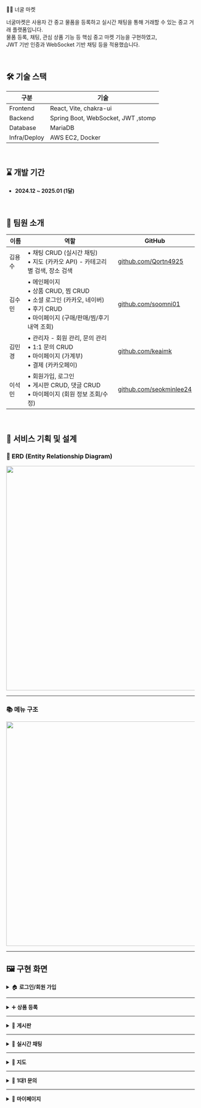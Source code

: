 🧑‍💻 너굴 마켓 

너굴마켓은 사용자 간 중고 물품을 등록하고 실시간 채팅을 통해 거래할 수 있는 중고 거래 플랫폼입니다.  
물품 등록, 채팅, 관심 상품 기능 등 핵심 중고 마켓 기능을 구현하였고,  
JWT 기반 인증과 WebSocket 기반 채팅 등을 적용했습니다.

<br/>

## 🛠 기술 스택

| 구분         | 기술 |
|--------------|------|
| Frontend     | React, Vite, chakra-ui |
| Backend      | Spring Boot, WebSocket, JWT ,stomp |
| Database     | MariaDB |
| Infra/Deploy | AWS EC2, Docker|

<br/>

## ⌛ 개발 기간

- **2024.12 ~ 2025.01 (1달)**

<br/>

## 👥 팀원 소개

| 이름   | 역할 | GitHub |
|--------|------|--------|
| 김용수 | • 채팅 CRUD (실시간 채팅)<br>• 지도 (카카오 API) - 카테고리별 검색, 장소 검색 | [github.com/Qortn4925](https://github.com/Qortn4925) |
| 김수민 | • 메인페이지<br>• 상품 CRUD, 찜 CRUD<br>• 소셜 로그인 (카카오, 네이버)<br>• 후기 CRUD<br>• 마이페이지 (구매/판매/찜/후기 내역 조회) | [github.com/soomni01](https://github.com/soomni01) |
| 김민경 | • 관리자 - 회원 관리, 문의 관리<br>• 1:1 문의 CRUD<br>• 마이페이지 (가계부)<br>• 결제 (카카오페이) | [github.com/keaimk](https://github.com/keaimk) |
| 이석민 | • 회원가입, 로그인<br>• 게시판 CRUD, 댓글 CRUD<br>• 마이페이지 (회원 정보 조회/수정) | [github.com/seokminlee24](https://github.com/seokminlee24) |

<br/>

## 🧩 서비스 기획 및 설계

### 📌 ERD (Entity Relationship Diagram)

<p align="center">
  <img src="https://github.com/user-attachments/assets/1a8394b3-ac06-4531-ac04-b3cce38c9ba5" width="600"/>
</p>

---

### 📚 메뉴 구조

<p align="center">
  <img src="https://github.com/user-attachments/assets/e4f51ee8-1e7d-46ba-b82f-2dfc4a40b917" width="600"/>
</p>

---

## 🖼️ 구현 화면

<details>
<summary>🏠 <strong>로그인/회원 가입</strong></summary>

<p align="center">
  <img src="https://github.com/user-attachments/assets/f7f793b7-7627-4ae0-a6ed-16df6d98347b" width="600"/>
  <img src="https://github.com/user-attachments/assets/4da2caf8-8f6f-4a57-9804-b8110a82e756" width="600"/>
</p>

</details>

---

<details>
<summary>➕ <strong>상품 등록</strong></summary>

<p align="center">
  <img src="https://github.com/user-attachments/assets/21718913-400c-4bfa-b202-834a01ef8736" width="600"/>
  <img src="https://github.com/user-attachments/assets/9a8d59ed-043e-490e-ad7e-512c05de13df" width="600"/>
  <img src="https://github.com/user-attachments/assets/e94dccdd-a9b5-41b4-b3c3-f3e8eadeabe1" width="600"/>
  <img src="https://your-image-url.com/register.gif" width="600"/>
</p>

</details>

---

<details>
<summary>📝 <strong>게시판</strong></summary>

<p align="center">
  <img src="https://github.com/user-attachments/assets/27be9173-7e3c-420d-8672-41ac263c6278" width="600"/>
  <img src="https://github.com/user-attachments/assets/10f63eb8-634a-4a0d-92e8-510f10213f7f" width="600"/>
</p>

</details>

---

<details>
<summary>💬 <strong>실시간 채팅</strong></summary>

<p align="center">
  <img src="https://github.com/user-attachments/assets/b22d80ed-d6ca-47ec-8319-5e64e93d6aca" width="600"/>
  <img src="https://github.com/user-attachments/assets/185146cf-9b42-4287-8bec-d1d4b8903a40" width="600"/>
  <img src="https://github.com/user-attachments/assets/51c58c58-6dcd-4a92-b6b3-7375556282d6" width="600"/>
  <img src="https://github.com/user-attachments/assets/3ce3e3ea-7420-4aec-9a31-1e2308aa3c75" width="600"/>
  <img src="https://github.com/user-attachments/assets/e2640909-7f2a-4ba6-a5c2-fb22b252c0c7" width="600"/>
</p>

</details>

---
<details>
<summary>💬 <strong>지도</strong></summary>

<p align="center">
![검색 결과 리스트+마커](https://github.com/user-attachments/assets/186ae3b8-cda2-4ed5-8d02-e0c7d77231e0)

![리스트 혹은, 마커 클릭시](https://github.com/user-attachments/assets/a555f665-e6c1-433c-9cfc-e9fd6d065bb6)

![카테고리 클릭시](https://github.com/user-attachments/assets/15c5f7a9-5b73-41e3-9915-33a3255d2504)

![카테고리 상세](https://github.com/user-attachments/assets/ba1594b8-9bff-49f4-94e5-e4e428a9968c)

</p>

</details>

---

<details>
<summary>📩 <strong>1대1 문의</strong></summary>

<p align="center">
  <img src="https://github.com/user-attachments/assets/467ddd3a-b274-4689-95d0-f37b4bf6e3ac" width="600"/>
  <img src="https://github.com/user-attachments/assets/ca77a3f7-f32d-4053-b096-f2e46b4c584a" width="600"/>
</p>

</details>

---

<details>
<summary>👤 <strong>마이페이지</strong></summary>

- 내가 등록한 상품, 찜한 상품, 채팅 내역 등을 확인할 수 있는 개인 페이지입니다.  
- 회원 정보 수정 및 탈퇴 기능도 포함되어 있습니다.
<p align="center">
  <img src="https://github.com/user-attachments/assets/8d9152c8-d015-4ad5-892a-5b7f7b411ec9" width="600"/><br/>
  <img src="https://github.com/user-attachments/assets/cc921748-39f4-4fe8-ad7f-96a3215040c2" width="600"/><br/>
  <img src="https://github.com/user-attachments/assets/73369335-8324-449d-beb4-e1d43637febe" width="600"/><br/>
  <img src="https://github.com/user-attachments/assets/bcbd77bc-7bd4-4988-9feb-a4da6648e77d" width="600"/><br/>
  <img src="https://github.com/user-attachments/assets/a7a5c8f0-07f1-418c-b3fb-f57f9c548982" width="600"/><br/>
  <img src="https://github.com/user-attachments/assets/419b4303-fe1d-4f5f-b1d5-504f9ec7b89a" width="600"/><br/>
  <img src="https://github.com/user-attachments/assets/322abc7b-8e4d-490a-ac45-ee09d2ad3251" width="600"/>
</p>
</details>





